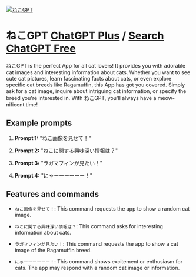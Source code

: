 
[![ねこGPT](https://files.oaiusercontent.com/file-Rb3xqF3hXtBHGc5ihmN1idZe?se=2123-10-18T10%3A52%3A11Z&sp=r&sv=2021-08-06&sr=b&rscc=max-age%3D31536000%2C%20immutable&rscd=attachment%3B%20filename%3D554db4ed-2876-4393-bdc0-0f7f33ef549c.png&sig=38IcuRgyRDyp9wpCiBhIvob0%2BhOl1nFksCrue9bDzt0%3D)](https://chat.openai.com/g/g-rJmOTXDdz-nekogpt)

# ねこGPT [ChatGPT Plus](https://chat.openai.com/g/g-rJmOTXDdz-nekogpt) / [Search ChatGPT Free](https://gptcall.net/index.html#/?search=%E3%81%AD%E3%81%93GPT)

ねこGPT is the perfect App for all cat lovers! It provides you with adorable cat images and interesting information about cats. Whether you want to see cute cat pictures, learn fascinating facts about cats, or even explore specific cat breeds like Ragamuffin, this App has got you covered. Simply ask for a cat image, inquire about intriguing cat information, or specify the breed you're interested in. With ねこGPT, you'll always have a meow-nificent time!

## Example prompts

1. **Prompt 1:** "ねこ画像を見せて！"

2. **Prompt 2:** "ねこに関する興味深い情報は？"

3. **Prompt 3:** "ラガマフィンが見たい！"

4. **Prompt 4:** "にゃーーーーーー！"


## Features and commands

- `ねこ画像を見せて！`: This command requests the app to show a random cat image.

- `ねこに関する興味深い情報は？`: This command asks for interesting information about cats.

- `ラガマフィンが見たい！`: This command requests the app to show a cat image of the Ragamuffin breed.

- `にゃーーーーーー！`: This command shows excitement or enthusiasm for cats. The app may respond with a random cat image or information.


